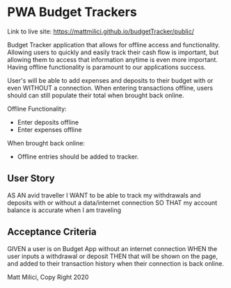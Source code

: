 # PWA  Budget Trackers

Link to live site: https://mattmilici.github.io/budgetTracker/public/

Budget Tracker application that allows for offline access and functionality. Allowing users to quickly and easily track their cash flow is important, but allowing them to access that information anytime is even more important. Having offline functionality is paramount to our applications success.

User's will be able to add expenses and deposits to their budget with or even WITHOUT a connection. When entering transactions offline, users should can still populate their total when brought back online.

Offline Functionality:

  * Enter deposits offline
  * Enter expenses offline

When brought back online:

  * Offline entries should be added to tracker.

## User Story
AS AN avid traveller
I WANT to be able to track my withdrawals and deposits with or without a data/internet connection
SO THAT my account balance is accurate when I am traveling



## Acceptance Criteria
GIVEN a user is on Budget App without an internet connection
WHEN the user inputs a withdrawal or deposit
THEN that will be shown on the page, and added to their transaction history when their connection is back online.


Matt Milici, Copy Right 2020
